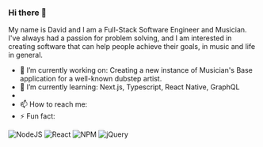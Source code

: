 ### Hi there 👋
My name is David and I am a Full-Stack Software Engineer and Musician. I've always had a passion for problem solving, and I am interested in creating software that can help people achieve their goals, in music and life in general.


- 🔭 I’m currently working on: Creating a new instance of Musician's Base application for a well-known dubstep artist. 
- 🌱 I’m currently learning: Next.js, Typescript, React Native, GraphQL
- 
- 📫 How to reach me: 
- ⚡ Fun fact: 


![NodeJS](https://img.shields.io/badge/node.js-6DA55F?style=for-the-badge&logo=node.js&logoColor=white)
![React](https://img.shields.io/badge/react-%2320232a.svg?style=for-the-badge&logo=react&logoColor=%2361DAFB)
![NPM](https://img.shields.io/badge/NPM-%23CB3837.svg?style=for-the-badge&logo=npm&logoColor=white)
![jQuery](https://img.shields.io/badge/jquery-%230769AD.svg?style=for-the-badge&logo=jquery&logoColor=white)
